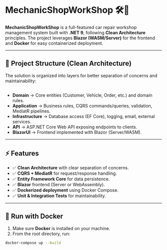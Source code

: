 
# MechanicShopWorkShop 🛠️🚗

**MechanicShopWorkShop** is a full-featured car repair workshop management system built with **.NET 9**, following **Clean Architecture** principles. The project leverages **Blazor (WASM/Server)** for the frontend and **Docker** for easy containerized deployment.  

---

## 📂 Project Structure (Clean Architecture)

The solution is organized into layers for better separation of concerns and maintainability:

##

- **Domain** → Core entities (Customer, Vehicle, Order, etc.) and domain rules.  
- **Application** → Business rules, CQRS commands/queries, validation, MediatR pipelines.  
- **Infrastructure** → Database access (EF Core), logging, email, external services.  
- **API** → ASP.NET Core Web API exposing endpoints to clients.  
- **BlazorUI** → Frontend implemented with Blazor (Server/WASM).  

---

## ⚡ Features

- ✅ **Clean Architecture** with clear separation of concerns.  
- ✅ **CQRS + MediatR** for request/response handling.  
- ✅ **Entity Framework Core** for data persistence.  
- ✅ **Blazor** frontend (Server or WebAssembly).  
- ✅ **Dockerized deployment** using Docker Compose.  
- ✅ **Unit & Integration Tests** for maintainability.  

---

## 🐳 Run with Docker

1. Make sure **Docker** is installed on your machine.  
2. From the root directory, run:  

```bash
docker-compose up --build
